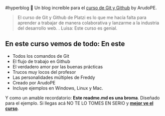 #hyperblog 💚
Un blog increíble para el [curso de Git y Github](https://platzi.com/clases/git-github/ "curso de Git y Github") by ArudoPE.
>El curso de Git y Github de Platzi es lo que me hacía falta para aprender a trabajar de manera colaborativa y lanzarme a la industria del desarrollo web.
> . Luisa: Este curso es genial.

## En este curso vemos de todo: En este
* Todos los comandos de Git
* El flujo de trabajo en Github
* El verdadero amor por las buenas prácticas
* Trucos muy locos del profesor
* Las personalidades múltiples de Freddy
* Creado por ArudoPE
* Incluye ejemplos en Windows, Linux y Mac.

Y como un amable recordatorio: **Este readme.md es una broma**. Diseñado para el ejemplo. Si llegas acá NO TE LO TOMES EN SERIO y [**mejor ve el curso**](https://platzi.com/clases/git-github/ "mejor ve el curso").